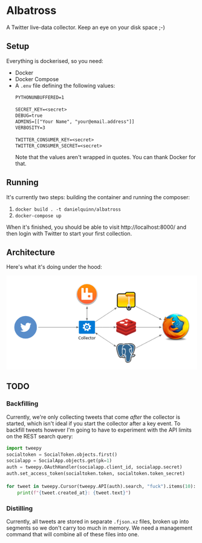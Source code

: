 # Albatross

A Twitter live-data collector.  Keep an eye on your disk space ;-)


## Setup

Everything is dockerised, so you need:

* Docker
* Docker Compose
* A `.env` file defining the following values:
    ```
    PYTHONUNBUFFERED=1

    SECRET_KEY=<secret>
    DEBUG=true
    ADMINS=[["Your Name", "your@email.address"]]
    VERBOSITY=3

    TWITTER_CONSUMER_KEY=<secret>
    TWITTER_CONSUMER_SECRET=<secret>
    ```
  Note that the values aren't wrapped in quotes.  You can thank Docker for
  that.


## Running

It's currently two steps: building the container and running the composer:

1. `docker build . -t danielquinn/albatross`
2. `docker-compose up`

When it's finished, you should be able to visit http://localhost:8000/ and then
login with Twitter to start your first collection.


## Architecture

Here's what it's doing under the hood:

![Architecture](docs/architecture.png)


## TODO

### Backfilling

Currently, we're only collecting tweets that come *after* the collector is
started, which isn't ideal if you start the collector after a key event.  To
backfill tweets however I'm going to have to experiment with the API limits
on the REST search query:

```python
import tweepy
socialtoken = SocialToken.objects.first()
socialapp = SocialApp.objects.get(pk=1)
auth = tweepy.OAuthHandler(socialapp.client_id, socialapp.secret)
auth.set_access_token(socialtoken.token, socialtoken.token_secret)

for tweet in tweepy.Cursor(tweepy.API(auth).search, "fuck").items(10):
    print(f"{tweet.created_at}: {tweet.text}")
```


### Distilling

Currently, all tweets are stored in separate `.fjson.xz` files, broken up into
segments so we don't carry too much in memory.  We need a management command
that will combine all of these files into one.
